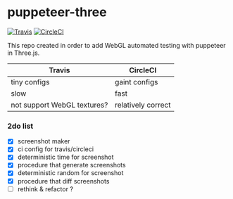 # puppeteer-three
[![Travis](https://travis-ci.org/munrocket/puppeteer-three.svg?branch=master)](https://travis-ci.org/munrocket/puppeteer-three)
[![CircleCI](https://circleci.com/gh/munrocket/puppeteer-three.svg?style=svg)](https://circleci.com/gh/munrocket/puppeteer-three)

This repo created in order to add WebGL automated testing with puppeteer in Three.js.

|           Travis                        |               CircleCI                   |
|-----------------------------------------|------------------------------------------|
| tiny configs                            | gaint configs                            |
| slow                                    | fast                                     |
| not support WebGL textures?             | relatively correct                       |

### 2do list
- [x] screenshot maker
- [x] ci config for travis/circleci
- [x] deterministic time for screenshot
- [x] procedure that generate screenshots
- [x] deterministic random for screenshot
- [x] procedure that diff screenshots
- [ ] rethink & refactor ?